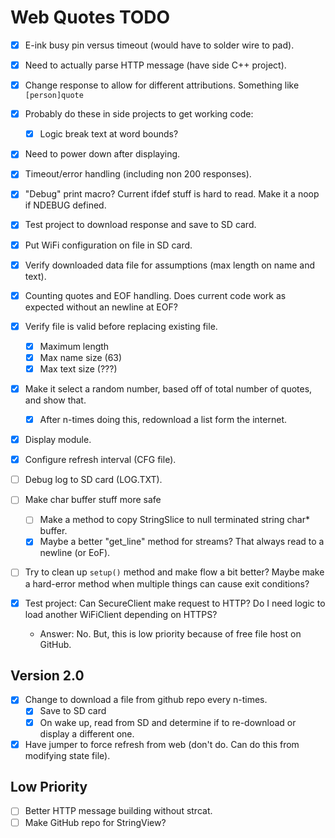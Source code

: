 # Web Quotes TODO

- [x] E-ink busy pin versus timeout (would have to solder wire to pad).
- [x] Need to actually parse HTTP message (have side C++ project).
- [x] Change response to allow for different attributions. Something like `[person]quote`
- [x] Probably do these in side projects to get working code:
  - [x] Logic break text at word bounds?
- [x] Need to power down after displaying.
- [x] Timeout/error handling (including non 200 responses).
- [x] "Debug" print macro? Current ifdef stuff is hard to read. Make it a noop if NDEBUG defined.
- [x] Test project to download response and save to SD card.
- [x] Put WiFi configuration on file in SD card.
- [x] Verify downloaded data file for assumptions (max length on name and text).
- [x] Counting quotes and EOF handling. Does current code work as expected without an newline at EOF?
- [x] Verify file is valid before replacing existing file.
  - [x] Maximum length
  - [x] Max name size (63)
  - [x] Max text size (???)
- [x] Make it select a random number, based off of total number of quotes, and show that.
  - [x] After n-times doing this, redownload a list form the internet.
- [x] Display module.
- [x] Configure refresh interval (CFG file).
- [ ] Debug log to SD card (LOG.TXT).
- [ ] Make char buffer stuff more safe
  - [ ] Make a method to copy StringSlice to null terminated string char* buffer.
  - [x] Maybe a better "get_line" method for streams? That always read to a newline (or EoF).
- [ ] Try to clean up `setup()` method and make flow a bit better? Maybe make a hard-error method when multiple things can cause exit conditions?

- [x] Test project: Can SecureClient make request to HTTP? Do I need logic to load another WiFiClient depending on HTTPS?
  - Answer: No. But, this is low priority because of free file host on GitHub.

## Version 2.0
- [x] Change to download a file from github repo every n-times.
  - [x] Save to SD card
  - [x] On wake up, read from SD and determine if to re-download or display a different one.
- [x] Have jumper to force refresh from web (don't do. Can do this from modifying state file).

## Low Priority
- [ ] Better HTTP message building without strcat.
- [ ] Make GitHub repo for StringView?
